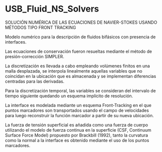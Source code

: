 # USB_Fluid_NS_Solvers
SOLUCIÓN NUMÉRICA DE LAS ECUACIONES DE NAVIER-STOKES USANDO MÉTODOS TIPO FRONT TRACKING

Modelo numérico para la descripción de fluidos bifásicos con presencia de interfaces. 

Las ecuaciones de conservación fueron resueltas mediante el método de presión-corrección SIMPLER.

La discretización es llevada a cabo empleando volúmenes finitos en una malla desplazada, se interpola linealmente aquellas variables que no coincidan en la ubicación que es almacenada y se implementan diferencias centradas para las derivadas. 

Para la discretización temporal, las variables se consideran del intervalo de tiempo siguiente quedando un esquema implícito de resolución. 

La interface es modelada mediante un esquema Front-Tracking en el que puntos marcadores son transportados usando el campo de velocidades para luego reconstruir la función marcador a partir de su nueva ubicación. 

La fuerza de tensión superficial es añadida como una fuerza de cuerpo utilizando el modelo de fuerza continua en la superficie (CSF, Continuum Surface Force Model) propuesto por Brackbill (1992), tanto la curvatura como la normal a la interface es obtenido mediante el uso de los puntos marcadores.
